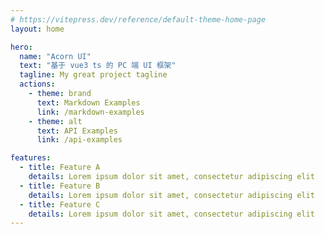 ```yaml
---
# https://vitepress.dev/reference/default-theme-home-page
layout: home

hero:
  name: "Acorn UI"
  text: "基于 vue3 ts 的 PC 端 UI 框架"
  tagline: My great project tagline
  actions:
    - theme: brand
      text: Markdown Examples
      link: /markdown-examples
    - theme: alt
      text: API Examples
      link: /api-examples

features:
  - title: Feature A
    details: Lorem ipsum dolor sit amet, consectetur adipiscing elit
  - title: Feature B
    details: Lorem ipsum dolor sit amet, consectetur adipiscing elit
  - title: Feature C
    details: Lorem ipsum dolor sit amet, consectetur adipiscing elit
---
```


